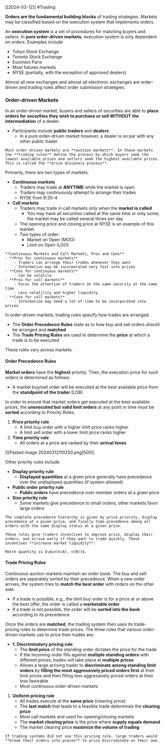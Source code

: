 [[2024-03-12]] #Trading 

**Orders are the fundamental building blocks** of trading strategies. Markets may be classified based on the execution system that implements orders.

An **execution system** is a set of procedures for matching buyers and sellers. In **pure order-driven markets**, execution system is only dependent on orders. Examples include 
- Tokyo Stock Exchange 
- Toronto Stock Exchange 
- Euronext Paris  
- Most futures markets
- NYSE (partially, with the exception of approved dealers)

Almost all new exchanges and almost all electronic exchanges are order-driven and trading rules affect order submission strategies.

### Order-driven Markets 
In an order-driven market, buyers and sellers of securities are able to **place orders for securities they wish to purchase or sell WITHOUT the intermediation** of a dealer.
- Participants include **public traders** and **dealers**
	- In a pure order-driven market however, a dealer is on par with any other public trader

```ad-note
Most order-driven markets are **auction markets**. In these markets the **trading rules** define the process by which buyers seek the lowest available prices and sellers seek the highest available prices. This is called the **price discovery process**.
```

Primarily, there are two types of markets.
- **Continuous markets**
	- Traders may trade at **ANYTIME** while the market is open
	- Traders may continuously attempt to arrange their trades
	- NYSE from 9:30-4
- **Call markets**
	- Traders may trade in call markets only when the **market is called**
		- You may have all securities called at the same time or only some; the market may be called several times per day
	- The opening price and closing price at NYSE is an example of this market
	- Two types of order:
		- Market on Open (MOO)
		- Limit on Open (LOO)

```ad-summary
**Continuous Markets and Call Markets, Pros and Cons**
- **Pros for continuous markets**
	- Traders can arrange their trades whenever they want 
	- Information may be incorporated very fast into prices 
- **Cons for continuous markets**
	- Can be volatile
- **Pros for call markets**
	- Focus the attention of traders on the same security at the same time 
	- Less volatility and higher liquidity
- **Cons for call markets**
	- Information may need a lot of time to be incorporated into prices
```

In order-driven markets, trading rules specify how trades are arranged.
- The **Order Precedence Rules** state as to how buy and sell orders should be arranged and **matched**
- The **Trade Pricing Rules** are used to determine the **price** at which a trade is to be executed

These rules vary across markets.

#### Order Precedence Rules 
**Market orders** have the **highest** priority. Then, the execution price for such orders is determined as follows:
- A market buy/sell order will be executed at the best available price from the **standpoint of the trader** (LOB)

In order to ensure that market orders get executed at the best available prices, the **unexecuted but valid limit orders** at any point in time must be **sorted** according to Priority Rules.
1. **Price priority rule**
	- A limit buy order with a higher limit price ranks higher
	- A limit sell order with a lower limit price ranks higher
2. **Time priority rule**
	- All orders at a price are ranked by their **arrival times**

![[Pasted image 20240312110250.png|500]]

Other priority rules include
- **Display priority rule**
	- **Displayed quantities** at a given price generally have precedence over the undisplayed quantities (if system allowed)
- **Public order priority rule**
	- **Public orders** have precedence over member orders at a given price
- **Size priority rule**
	- Some markets give precedence to small orders, other markets favor large orders 

```ad-summary
The complete precedence hierarchy is given by price priority, display precedence at a given price, and finally time precedence among all orders with the same display status at a given price. 

These rules give traders incentives to improve price, display their orders, and arrive early if they want to trade quickly. These incentives **increase market liquidity**.

Match quantity is $\min(n(A), n(B))$.
```

#### Trade Pricing Rules
Continuous auction markets maintain an order book. The buy and sell orders are separately sorted by their precedence. When a new order arrives, the system tries to **match the best order** with orders on the other side.
- If a trade is possible, e.g., the limit buy order is for a price at or above the best offer, the order is called a **marketable order**
- If a trade is not possible, the order will be **sorted into the book** according to its precedence

Once the orders are **matched**, the trading system then uses its trade-pricing rules to determine trade prices. The three rules that various order-driven markets use to price their trades are:
- **1. Discriminatory pricing rule**
	- The **limit price** of the standing order dictates the price for the trade
	- If the incoming order fills against **multiple standing orders** with different prices, trades will take place at **multiple prices**
	- Allows a large arriving trader to **discriminate among standing limit orders** by **filling the most aggressively priced orders first** at their limit prices and then filling less aggressively priced orders at their less favorable
	- Most continuous order-driven markets
1. **Uniform pricing rule**
	- All trades execute at the **same price** (clearing price)
	- The **last match** that leads to a feasible trade determines the **clearing price**
	- Most call markets and used for opening/closing markets
	- The **market clearing price** is the price where **supply equals demand**
	- The market clearing price **maximize the volume of trading**

```ad-note
If trading systems did not use this pricing rule, large traders would **break their orders into pieces** to price discriminate on their own.
```
